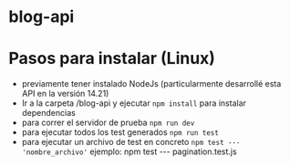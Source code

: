 # blog-api

# Pasos para instalar (Linux)

- previamente tener instalado NodeJs (particularmente desarrollé esta API en la versión 14.21)
- Ir a la carpeta /blog-api y ejecutar `npm install` para instalar dependencias
- para correr el servidor de prueba `npm run dev`
- para ejecutar todos los test generados `npm run test`
- para ejecutar un archivo de test en concreto `npm test --- 'nombre_archivo'` ejemplo: npm test --- pagination.test.js
